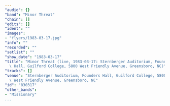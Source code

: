 ```yaml
---
"audio": {}
"band": "Minor Threat"
"chain": []
"edits": []
"ident": ""
"images":
- "flyers/1983-03-17.jpg"
"info": ""
"recorded": ""
"setlist": ""
"show_date": "1983-03-17"
"title": "Minor Threat (live, 1983-03-17: Sternberger Auditorium, Founders\
  \ Hall, Guilford College, 5800 West Friendly Avenue, Greensboro, NC)"
"tracks": []
"venue": "Sternberger Auditorium, Founders Hall, Guilford College, 5800\
  \ West Friendly Avenue, Greensboro, NC"
"id": "830317"
"other_bands":
- "Missionary"
...
```

